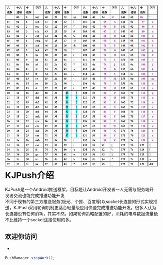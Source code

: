 <!--blog
​	{
​		"title":"KJPush介绍",
		"described":"KJPush是一个Android推送框架，目标是让Android开发者一人无需与服务端开发者交流也能完成推送功能开发<br/>不同于现有的第三方推送服务(极光、个推、百度等)以socket长连接的形式实现推送，KJPush采用轮询机制更适合轻量级应用快速完成推送功能开发。很多人认为长连接没有任何消耗，其实不然。如果轮询策略配置的好，消耗的电与数据流量绝不比维持一个socket连接使用的多。"
	}
blog-->
![assic](1.assets/assic.jpg)
KJPush介绍
============
KJPush是一个Android推送框架，目标是让Android开发者一人无需与服务端开发者交流也能完成推送功能开发<br>
不同于现有的第三方推送服务(极光、个推、百度等)以socket长连接的形式实现推送，KJPush采用轮询机制更适合轻量级应用快速完成推送功能开发。很多人认为长连接没有任何消耗，其实不然。如果轮询策略配置的好，消耗的电与数据流量绝不比维持一个socket连接使用的多。

## 欢迎你访问
* 

```java
PushManager.stopWork();
```